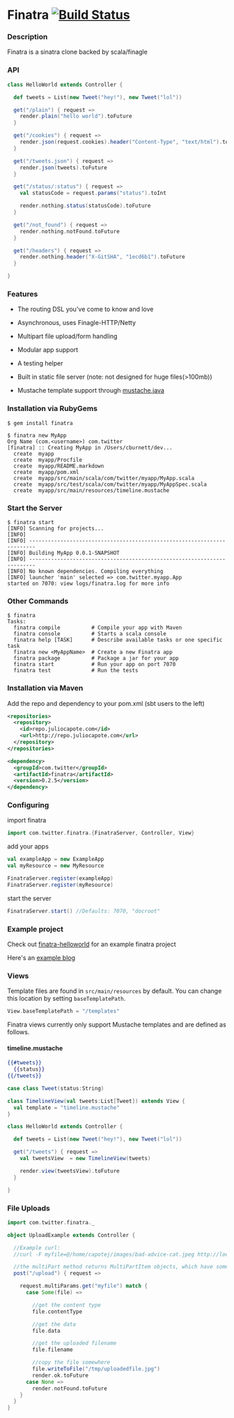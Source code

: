 # Finatra [![Build Status](https://secure.travis-ci.org/capotej/finatra.png)](http://travis-ci.org/capotej/finatra)

### Description
Finatra is a sinatra clone backed by scala/finagle

### API

```scala
class HelloWorld extends Controller {

  def tweets = List(new Tweet("hey!"), new Tweet("lol"))

  get("/plain") { request =>
    render.plain("hello world").toFuture
  }

  get("/cookies") { request =>
    render.json(request.cookies).header("Content-Type", "text/html").toFuture
  }

  get("/tweets.json") { request =>
    render.json(tweets).toFuture
  }

  get("/status/:status") { request =>
    val statusCode = request.params("status").toInt

    render.nothing.status(statusCode).toFuture
  }

  get("/not_found") { request =>
    render.nothing.notFound.toFuture
  }

  get("/headers") { request =>
    render.nothing.header("X-GitSHA", "1ecd6b1").toFuture
  }

}
```

### Features
* The routing DSL you've come to know and love

* Asynchronous, uses Finagle-HTTP/Netty

* Multipart file upload/form handling

* Modular app support

* A testing helper

* Built in static file server (note: not designed for huge files(>100mb))

* Mustache template support through [mustache.java](https://github.com/spullara/mustache.java)


### Installation via RubyGems

    $ gem install finatra

    $ finatra new MyApp
    Org Name (com.<username>) com.twitter
    [finatra] :: Creating MyApp in /Users/cburnett/dev...
      create  myapp
      create  myapp/Procfile
      create  myapp/README.markdown
      create  myapp/pom.xml
      create  myapp/src/main/scala/com/twitter/myapp/MyApp.scala
      create  myapp/src/test/scala/com/twitter/myapp/MyAppSpec.scala
      create  myapp/src/main/resources/timeline.mustache

### Start the Server

    $ finatra start
    [INFO] Scanning for projects...
    [INFO]
    [INFO] ------------------------------------------------------------------------
    [INFO] Building MyApp 0.0.1-SNAPSHOT
    [INFO] ------------------------------------------------------------------------
    [INFO] No known dependencies. Compiling everything
    [INFO] launcher 'main' selected => com.twitter.myapp.App
    started on 7070: view logs/finatra.log for more info

### Other Commands

    $ finatra
    Tasks:
      finatra compile          # Compile your app with Maven
      finatra console          # Starts a scala console
      finatra help [TASK]      # Describe available tasks or one specific task
      finatra new <MyAppName>  # Create a new Finatra app
      finatra package          # Package a jar for your app
      finatra start            # Run your app on port 7070
      finatra test             # Run the tests

### Installation via Maven
Add the repo and dependency to your pom.xml (sbt users to the left)

```xml
<repositories>
  <repository>
    <id>repo.juliocapote.com</id>
    <url>http://repo.juliocapote.com</url>
  </repository>
</repositories>

<dependency>
  <groupId>com.twitter</groupId>
  <artifactId>finatra</artifactId>
  <version>0.2.5</version>
</dependency>
```

### Configuring

import finatra

```scala
import com.twitter.finatra.{FinatraServer, Controller, View}
```

add your apps
```scala
val exampleApp = new ExampleApp
val myResource = new MyResource

FinatraServer.register(exampleApp)
FinatraServer.register(myResource)
```

start the server

```scala
FinatraServer.start() //Defaults: 7070, "docroot"
```


### Example project
Check out [finatra-helloworld](http://github.com/capotej/finatra-helloworld) for an example finatra project

Here's an [example blog](https://gist.github.com/2626200)

### Views

Template files are found in `src/main/resources` by default. You can change this location by setting `baseTemplatePath`.

```scala
View.baseTemplatePath = "/templates"
```

Finatra views currently only support Mustache templates and are defined as follows.

#### timeline.mustache
```mustache
{{#tweets}}
  {{status}}
{{/tweets}}
```

```scala
case class Tweet(status:String)

class TimelineView(val tweets:List[Tweet]) extends View {
  val template = "timeline.mustache"
}

class HelloWorld extends Controller {

  def tweets = List(new Tweet("hey!"), new Tweet("lol"))

  get("/tweets") { request =>
    val tweetsView  = new TimelineView(tweets)

    render.view(tweetsView).toFuture
  }

}
```

### File Uploads

```scala
import com.twitter.finatra._

object UploadExample extends Controller {

  //Example curl:
  //curl -F myfile=@/home/capotej/images/bad-advice-cat.jpeg http://localhost:7070/upload

  //the multiPart method returns MultiPartItem objects, which have some handy methods
  post("/upload") { request =>

    request.multiParams.get("myfile") match {
      case Some(file) =>

        //get the content type
        file.contentType

        //get the data
        file.data

        //get the uploaded filename
        file.filename

        //copy the file somewhere
        file.writeToFile("/tmp/uploadedfile.jpg")
        render.ok.toFuture
      case None =>
        render.notFound.toFuture
    }
  }
}

```
